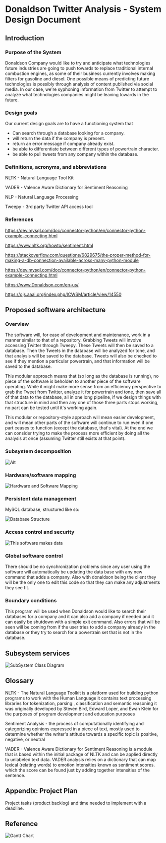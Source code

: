 # Donaldson Twitter Analysis - System Design Document

## Introduction

### Purpose of the System

Donaldson Company would like to try and anticipate what technologies future industries are going to push towards to replace traditional internal combustion engines, as some of their business currently involves making filters for gasoline and diesel. One possible means of predicting future technologies is possibly through analysis of content published via social media. In our case, we're syphoning information from Twitter to attempt to analyze what technologies companies might be leaning towards in the future.

### Design goals

Our current design goals are to have a functioning system that

- Can search through a database looking for a company.
- will return the data if the company is present.
- return an error message if company already exist.
- be able to differentiate between different types of powertrain character.
- be able to pull tweets from any company within the database.

### Definitions, acronyms, and abbreviations

NLTK - Natural Language Tool Kit

VADER - Valence Aware Dictionary for Sentiment Reasoning

NLP - Natural Language Processing

Tweepy - 3rd party Twitter API access tool

### References

<https://dev.mysql.com/doc/connector-python/en/connector-python-example-connecting.html>

<https://www.nltk.org/howto/sentiment.html>

<https://stackoverflow.com/questions/6829675/the-proper-method-for-making-a-db-connection-available-across-many-python-module>

<https://dev.mysql.com/doc/connector-python/en/connector-python-example-connecting.html>

<https://www.Donaldson.com/en-us/>

<https://ojs.aaai.org/index.php/ICWSM/article/view/14550>

## Proposed software architecture

### Overview

The software will, for ease of development and maintenance, work in a manner similar to that of a repository. Grabbing Tweets will involve accessing Twitter through Tweepy. These Tweets will then be saved to a database. Then the Tweets in the database will be analyzed for tone, and that analysis will be saved to the database. Tweets will also be checked to see if they mention a particular powertrain, and that information will be saved to the database.

This modular approach means that (so long as the database is running), no piece of the software is beholden to another piece of the software operating. While it might make more sense from an efficiency perspective to grab the Tweet from Twitter, analyze it for powertrain and tone, then save all of that data to the database, all in one long pipeline, if we design things with that structure in mind and then any one of those three parts stops working, no part can be tested until it's working again.

This modular or repository-style approach will mean easier development, and will mean other parts of the software will continue to run even if one part ceases to function (except the database, that's vital). At the end we can consider trying to make the process more efficient by doing all the analysis at once (assuming Twitter still exists at that point).

### Subsystem decomposition

![Alt](https://raw.githubusercontent.com/agarcia169/4306-Donaldson-Project/6a44dbe6cb5572ae8f6c1262b708a5a67910303a/images/iteration4/PackageDiagram.drawio.svg)

### Hardware/software mapping

![Hardware and Software Mapping](https://raw.githubusercontent.com/agarcia169/4306-Donaldson-Project/main/images/iteration4/Hardware%20Mapping.drawio.png)

### Persistent data management

MySQL database, structured like so:

![Database Structure](https://raw.githubusercontent.com/agarcia169/4306-Donaldson-Project/main/images/iteration3/database-Page-2.drawio.png)

### Access control and security

![This software makes data](https://raw.githubusercontent.com/agarcia169/4306-Donaldson-Project/main/images/iteration4/Access%20Matrix.drawio.png)

### Global software control

There should be no synchronization problems since any user using the software will automatically be updating the data base with any new command that adds a company. Also with donaldson being the client they will be the only one to edit this code so that they can make any adjustments they see fit.

### Boundary conditions

This program will be used when Donaldson would like to search their databases for a company and it can also add a company if needed and it can easily be shutdown with a simple exit command. Also errors that will be seen will be coming from if the user tries to add a company already in the database or they try to search for a powertrain set that is not in the database.

## Subsystem services

![SubSystem Class Diagram](https://raw.githubusercontent.com/agarcia169/4306-Donaldson-Project/e3d7e288dae789d03da3720b0b706250d67f5c30/images/iteration4/Iteration4SubsystemClassDiagram.drawio.svg)

## Glossary

NLTK - The Natural Language Toolkit is a platform used for building python programs to work with the Human Language it contains text processing libraries for tokenization, parsing , classification and semantic reasoning it was originally developed by Steven Bird, Edward Loper, and Ewan Klein for the purposes of program development and education purposes

Sentiment Analysis - the process of computationally identifying and categorizing opinions expressed in a piece of text, mostly used to determine whether the writer's attitude towards a specific topic is positive, negative, or neutral

VADER - Valence Aware Dictionary for Sentiment Reasoning is a module that is based within the initial package of NLTK and can be applied directly to unlabeled text data. VADER analysis relies on a dictionary that can map lexical (relating words) to emotion intensities known as sentiment scores. which the score can be found just by adding together intensities of the sentence.

## Appendix: Project Plan

Project tasks (product backlog) and time needed to implement with a deadline.

## Reference

![Gantt Chart](https://raw.githubusercontent.com/agarcia169/4306-Donaldson-Project/main/images/iteration4/chart4.svg)

